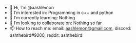 - 👋 Hi, I’m @aashlemon
- 👀 I’m interested in: Programming in c++ and python
- 🌱 I’m currently learning: Nothing
- 💞️ I’m looking to collaborate on: Nothing so far
- 📫 How to reach me: email: aashlemon@gmail.com, discord: ashthebird#9200, reddit: ashthebird

<!---
aashlemon/aashlemon is a ✨ special ✨ repository because its `README.md` (this file) appears on your GitHub profile.
You can click the Preview link to take a look at your changes.
--->
